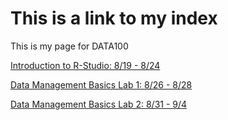 # This is a link to my index

This is my page for DATA100

[Introduction to R-Studio: 8/19 - 8/24](practices.md)

[Data Management Basics Lab 1: 8/26 - 8/28](data_lab_1.md)

[Data Management Basics Lab 2: 8/31 - 9/4](data_lab_2.md)
